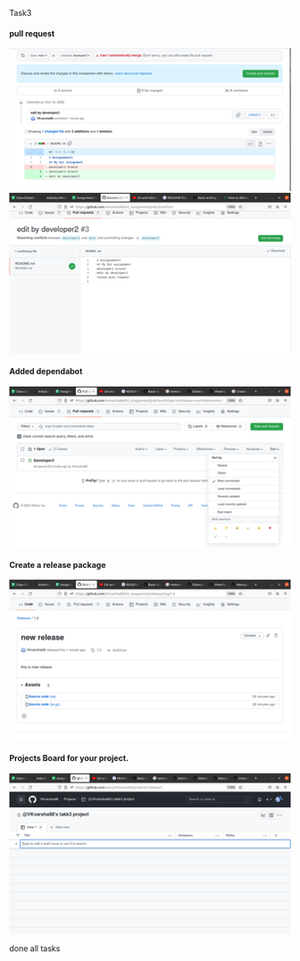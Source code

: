 Task3

#### pull request<br>
![create pull request](https://github.com/VKvarsha98/Git_Assignment/blob/main/task3/pull%20request.png)
![merge pull request](https://github.com/VKvarsha98/Git_Assignment/blob/main/task3/commitmerge.png)
#### Added dependabot<br>
![dependa bot](https://github.com/VKvarsha98/Git_Assignment/blob/main/task3/dependabot.png)
#### Create a release package<br>
![release package](https://github.com/VKvarsha98/Git_Assignment/blob/main/task3/newrelease.png)
#### Projects Board for your project.
![project board](https://github.com/VKvarsha98/Git_Assignment/blob/main/task3/project.png)

done all tasks
